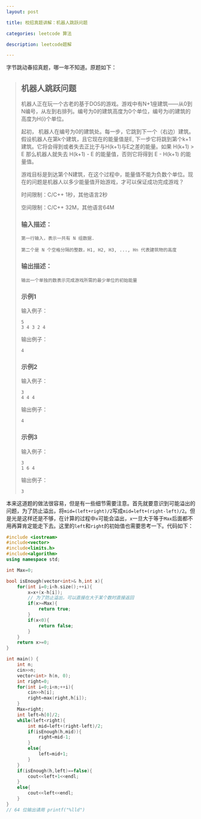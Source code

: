 ```yaml
---
layout: post

title: 校招真题讲解：机器人跳跃问题

categories: leetcode 算法

description: leetcode题解

---
```


字节跳动春招真题，哪一年不知道。原题如下：

> ## 机器人跳跃问题
>
> 机器人正在玩一个古老的基于DOS的游戏。游戏中有N+1座建筑——从0到N编号，从左到右排列。编号为0的建筑高度为0个单位，编号为i的建筑的高度为H(i)个单位。 
>
> 起初， 机器人在编号为0的建筑处。每一步，它跳到下一个（右边）建筑。假设机器人在第k个建筑，且它现在的能量值是E, 下一步它将跳到第个k+1建筑。它将会得到或者失去正比于与H(k+1)与E之差的能量。如果 H(k+1) > E 那么机器人就失去 H(k+1) - E 的能量值，否则它将得到 E - H(k+1) 的能量值。
>
> 游戏目标是到达第个N建筑，在这个过程中，能量值不能为负数个单位。现在的问题是机器人以多少能量值开始游戏，才可以保证成功完成游戏？
>
> 时间限制：C/C++ 1秒，其他语言2秒
>
> 空间限制：C/C++ 32M，其他语言64M
>
> ### 输入描述：
>
> ```
> 第一行输入，表示一共有 N 组数据.
> 
> 第二个是 N 个空格分隔的整数，H1, H2, H3, ..., Hn 代表建筑物的高度
> ```
>
> ### 输出描述：
>
> ```
> 输出一个单独的数表示完成游戏所需的最少单位的初始能量
> ```
>
> ### 示例1
>
> 输入例子：
>
> ```
> 5
> 3 4 3 2 4
> ```
>
> 输出例子：
>
> ```
> 4
> ```
>
> ### 示例2
>
> 输入例子：
>
> ```
> 3
> 4 4 4
> ```
>
> 输出例子：
>
> ```
> 4
> ```
>
> ### 示例3
>
> 输入例子：
>
> ```
> 3
> 1 6 4
> ```
>
> 输出例子：
>
> ```
> 3
> ```

本来这道题的做法很容易，但是有一些细节需要注意。首先就要意识到可能溢出的问题，为了防止溢出，将`mid=(left+right)/2`写成`mid=left+(right-left)/2`。但是光是这样还是不够，在计算的过程中`x`可能会溢出，`x`一旦大于等于`Max`后面都不用再算肯定能走下去。这里的`left`和`right`的初始值也需要思考一下。代码如下：

```c++
#include <iostream>
#include<vector>
#include<limits.h>
#include<algorithm>
using namespace std;

int Max=0;

bool isEnough(vector<int>& h,int x){
    for(int i=0;i<h.size();++i){
        x=x+(x-h[i]);
        // 为了防止溢出，可以直接在大于某个数时直接返回
        if(x>=Max){
            return true;
        }
        if(x<0){
            return false;
        }
    }
    return x>=0;
}

int main() {
    int n;
    cin>>n;
    vector<int> h(n, 0);
    int right=0;
    for(int i=0;i<n;++i){
        cin>>h[i];
        right=max(right,h[i]);
    }
    Max=right;
    int left=h[0]/2;
    while(left<right){
        int mid=left+(right-left)/2;
        if(isEnough(h,mid)){
            right=mid-1;
        }
        else{
            left=mid+1;
        }
    }
    if(isEnough(h,left)==false){
        cout<<left+1<<endl;
    }
    else{
        cout<<left<<endl;
    }
}
// 64 位输出请用 printf("%lld")
```

